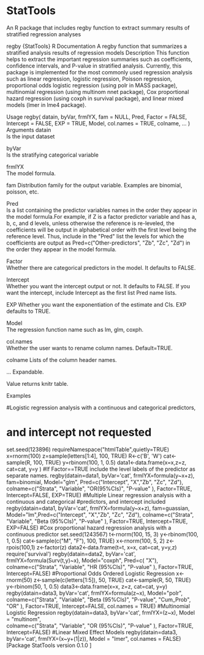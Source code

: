 # StatTools
An R package that includes regby function to extract summary results of stratified regression analyses

regby {StatTools}	R Documentation
A regby function that summarizes a stratified analysis results of regression models
Description
This function helps to extract the important regression summaries such as coefficients, confidence intervals, and P-value in stratified analysis. Currently, this package is implemented for the most commonly used regression analysis such as linear regression, logistic regression, Poisson regression, proportional odds logistic regression (using polr in MASS package), multinomial regression (using multinom nnet package), Cox proportional hazard regression (using coxph in survival package), and linear mixed models (lmer in lme4 package).

Usage
regby(
  datain,
  byVar,
  frmlYX,
  fam = NULL,
  Pred,
  Factor = FALSE,
  Intercept = FALSE,
  EXP = TRUE,
  Model,
  col.names = TRUE,
  colname,
  ...
)
Arguments
datain	
Is the input dataset

byVar	
Is the stratifying categorical variable

frmlYX	
The model formula.

fam	
Distribution family for the output variable. Examples are binomial, poisson, etc.

Pred	
Is a list containing the predictor variables names in the order they appear in the model formula.For example, if Z is a factor predictor variable and has a, b, c, and d levels, unless otherwise the reference is re-leveled, the coefficients will be output in alphabetical order with the first level being the reference level. Thus, include in the "Pred" list the levels for which the coefficients are output as Pred=c("Other-predictors", "Zb", "Zc", "Zd") in the order they appear in the model formula.

Factor	
Whether there are categorical predictors in the model. It defaults to FALSE.

Intercept	
Whether you want the intercept output or not. It defaults to FALSE. If you want the intercept, include Intercept as the first list Pred name lists.

EXP	
Whether you want the exponentiation of the estimate and CIs. EXP defaults to TRUE.

Model	
The regression function name such as lm, glm, coxph.

col.names	
Whether the user wants to rename column names. Default=TRUE.

colname	
Lists of the column header names.

...	
Expandable.

Value
returns knitr table.

Examples
 
#Logistic regression analysis with a continuous and categorical predictors,
# and intercept not requested 
set.seed(123896) 
requireNamespace("htmlTable",quietly=TRUE)
x=rnorm(100) 
z=sample(letters[1:4], 100, TRUE) 
R<-c('B', 'W') 
cat<-sample(R, 100, TRUE) 
y=rbinom(100, 1, 0.5) 
data1<-data.frame(x=x,z=z, cat=cat, y=y ) 
#If Factor==TRUE include the level labels of the predictor as separate names.
regby(datain=data1, byVar='cat',
frmlYX=formula(y~x+z), 
fam=binomial, 
Model="glm", 
Pred=c("Intercept",
 "X","Zb",
"Zc", "Zd"),  colname=c("Strata", "Variable", "OR(95%CIs)", "P-value" ),
Factor=TRUE, Intercept=FALSE, EXP=TRUE)
#Multiple Linear regression analysis with a continuous and categorical 
#predictors, and intercept included
regby(datain=data1, byVar='cat', frmlYX=formula(y~x+z), fam=guassian,
 Model="lm",Pred=c("Intercept", "X","Zb", "Zc", "Zd"), 
 colname=c("Strata", "Variable", "Beta (95%CIs)", "P-value" ), 
 Factor=TRUE, Intercept=TRUE, EXP=FALSE)
#Cox proportional hazard regression analysis with a continuous predictor
set.seed(1243567)
t<-rnorm(100, 15, 3)
y<-rbinom(100, 1, 0.5)
cat<-sample(c("M", "F"), 100, TRUE)
x<-rnorm(100, 5, 2)
z<-rpois(100,1)
z<-factor(z)
data2<-data.frame(t=t, x=x, cat=cat, y=y,z)
require('survival')
regby(datain=data2, byVar='cat', frmlYX=formula(Surv(t,y)~x),
 Model="coxph", Pred=c( "X"),  colname=c("Strata", "Variable", 
 "HR (95%CIs)", "P-value" ), Factor=TRUE, Intercept=FALSE)
#Proportional Odds Ordered Logistic Regression
x<-rnorm(50)
z<-sample(c(letters[1:5]), 50, TRUE)
cat<-sample(R, 50, TRUE)
y<-rbinom(50, 1, 0.5)
data3<-data.frame(x=x, z=z, cat=cat, y=y)
regby(datain=data3, byVar='cat', frmlYX=formula(z~x), Model="polr", 
 colname=c("Strata", "Variable", "Beta (95%CIs)", "P-value", 
 "Cum_Prob", "OR" ), Factor=TRUE, Intercept=FALSE, col.names = TRUE)
#Multinomial Logistic Regression
regby(datain=data3, byVar='cat',  frmlYX=(z~x), Model = "multinom",  
colname=c("Strata", "Variable", "OR (95%CIs)", "P-value" ), Factor=TRUE, 
Intercept=FALSE)
#Linear Mixed Effect Models
regby(datain=data3, byVar='cat',  frmlYX=(x~y+(1|z)), Model = "lmer", 
col.names = FALSE)
[Package StatTools version 0.1.0 ]
